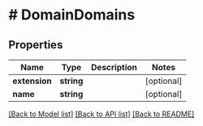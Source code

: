# # DomainDomains

## Properties

Name | Type | Description | Notes
------------ | ------------- | ------------- | -------------
**extension** | **string** |  | [optional]
**name** | **string** |  | [optional]

[[Back to Model list]](../../README.md#models) [[Back to API list]](../../README.md#endpoints) [[Back to README]](../../README.md)
